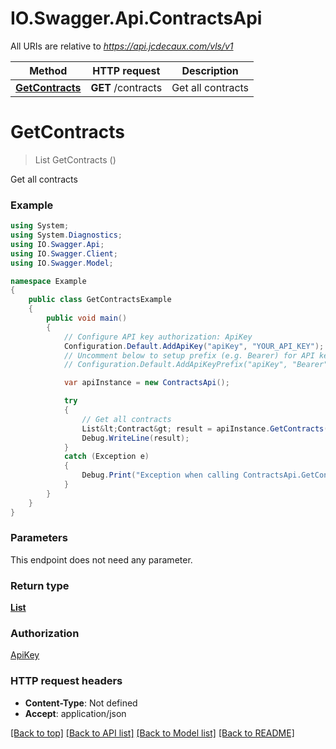 # IO.Swagger.Api.ContractsApi

All URIs are relative to *https://api.jcdecaux.com/vls/v1*

Method | HTTP request | Description
------------- | ------------- | -------------
[**GetContracts**](ContractsApi.md#getcontracts) | **GET** /contracts | Get all contracts

<a name="getcontracts"></a>
# **GetContracts**
> List<Contract> GetContracts ()

Get all contracts

### Example
```csharp
using System;
using System.Diagnostics;
using IO.Swagger.Api;
using IO.Swagger.Client;
using IO.Swagger.Model;

namespace Example
{
    public class GetContractsExample
    {
        public void main()
        {
            // Configure API key authorization: ApiKey
            Configuration.Default.AddApiKey("apiKey", "YOUR_API_KEY");
            // Uncomment below to setup prefix (e.g. Bearer) for API key, if needed
            // Configuration.Default.AddApiKeyPrefix("apiKey", "Bearer");

            var apiInstance = new ContractsApi();

            try
            {
                // Get all contracts
                List&lt;Contract&gt; result = apiInstance.GetContracts();
                Debug.WriteLine(result);
            }
            catch (Exception e)
            {
                Debug.Print("Exception when calling ContractsApi.GetContracts: " + e.Message );
            }
        }
    }
}
```

### Parameters
This endpoint does not need any parameter.

### Return type

[**List<Contract>**](Contract.md)

### Authorization

[ApiKey](../README.md#ApiKey)

### HTTP request headers

 - **Content-Type**: Not defined
 - **Accept**: application/json

[[Back to top]](#) [[Back to API list]](../README.md#documentation-for-api-endpoints) [[Back to Model list]](../README.md#documentation-for-models) [[Back to README]](../README.md)
